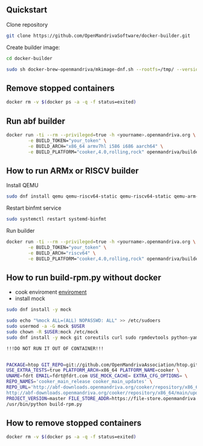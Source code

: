 ## Quickstart

Clone repository

```bash
git clone https://github.com/OpenMandrivaSoftware/docker-builder.git
```
Create builder image:

```bash
cd docker-builder
```

```bash
sudo sh docker-brew-openmandriva/mkimage-dnf.sh --rootfs=/tmp/ --version=cooker --arch=x86_64 --with-builder
```

## Remove stopped containers
```bash
docker rm -v $(docker ps -a -q -f status=exited)
```

## Run abf builder
```bash
docker run -ti --rm --privileged=true -h <yourname>.openmandriva.org \
        -e BUILD_TOKEN="your_token" \
        -e BUILD_ARCH="x86_64 armv7hl i586 i686 aarch64" \
        -e BUILD_PLATFORM="cooker,4.0,rolling,rock" openmandriva/builder
```

## How to run ARMx or RISCV  builder
Install QEMU
```bash
sudo dnf install qemu qemu-riscv64-static qemu-riscv64-static qemu-arm-static qemu-aarch64-static
```
Restart binfmt service
```bash
sudo systemctl restart systemd-binfmt
```
Run builder

```bash
docker run -ti --rm --privileged=true -h <yourname>.openmandriva.org \
        -e BUILD_TOKEN="your_token" \
        -e BUILD_ARCH="riscv64" \
        -e BUILD_PLATFORM="cooker,4.0,rolling,rock" openmandriva/builder
```

## How to run build-rpm.py without docker
* cook enviroment [enviroment](https://github.com/OpenMandrivaSoftware/docker-builder/blob/master/Dockerfile.builder#L6)
* install mock
```bash
sudo dnf install -y mock
```
```bash
sudo echo "%mock ALL=(ALL) NOPASSWD: ALL" >> /etc/sudoers
sudo usermod -a -G mock $USER
sudo chown -R $USER:mock /etc/mock
sudo dnf install -y mock git coreutils curl sudo rpmdevtools python-yaml
```


```bash
!!!DO NOT RUN IT OUT OF CONTAINER!!!


PACKAGE=htop GIT_REPO=git://github.com/OpenMandrivaAssociation/htop.git \
USE_EXTRA_TESTS=true PLATFORM_ARCH=x86_64 PLATFORM_NAME=cooker \
UNAME=fdrt EMAIL=fdrt@fdrt.com USE_MOCK_CACHE= EXTRA_CFG_OPTIONS= \
REPO_NAMES='cooker_main_release cooker_main_updates' \
REPO_URL='http://abf-downloads.openmandriva.org/cooker/repository/x86_64/main/release \
http://abf-downloads.openmandriva.org/cooker/repository/x86_64/main/updates' \
PROJECT_VERSION=master FILE_STORE_ADDR=https://file-store.openmandriva.org/ \
/usr/bin/python build-rpm.py
```
## How to remove stopped containers
```bash
docker rm -v $(docker ps -a -q -f status=exited)
```
